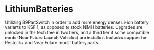 # LithiumBatteries
Utilizing B9PartSwitch in order to add more energy dense Li-ion battery variants to KSP 1, as opposed to stock NiMH batteries. Upgrades are unlocked in the tech tree in two tiers, and a third tier if some compatible mods (Near Future Launch Vehicles) are installed.
Includes support for Restock+ and Near Future mods' battery parts.
